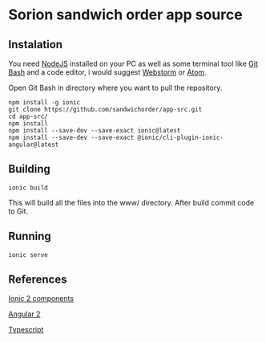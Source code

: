 # Sorion sandwich order app source

## Instalation
You need [NodeJS](https://nodejs.org/en/) installed on your PC as well as some terminal tool like [Git Bash](https://git-for-windows.github.io/) and a code editor, i would suggest [Webstorm](https://www.jetbrains.com/webstorm/) or [Atom](https://atom.io/).

Open Git Bash in directory where you want to pull the repository.
```
npm install -g ionic
git clone https://github.com/sandwichorder/app-src.git
cd app-src/
npm install
npm install --save-dev --save-exact ionic@latest
npm install --save-dev --save-exact @ionic/cli-plugin-ionic-angular@latest
```
## Building
```
ionic build
```
This will build all the files into the www/ directory. After build commit code to Git.
## Running
```
ionic serve
```
## References
[Ionic 2 components](http://ionicframework.com/docs/components/#overview)

[Angular 2](https://angular.io/docs)

[Typescript](http://www.typescriptlang.org/docs/handbook/basic-types.html)
